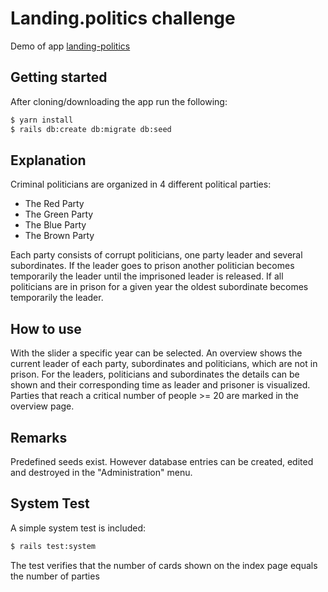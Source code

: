 # Landing.politics challenge
Demo of app [landing-politics](https://landing-politics.herokuapp.com/)

## Getting started

After cloning/downloading the app run the following:

```bash
$ yarn install
$ rails db:create db:migrate db:seed
```
## Explanation

Criminal politicians are organized in 4 different political parties:
  - The Red Party
  - The Green Party
  - The Blue Party
  - The Brown Party

Each party consists of corrupt politicians, one party leader and several subordinates.
If the leader goes to prison another politician becomes temporarily the leader until the imprisoned leader is released.
If all politicians are in prison for a given year the oldest subordinate becomes temporarily the leader.

## How to use

With the slider a specific year can be selected. An overview shows the current leader of each party, subordinates and politicians, which are not in prison. For the leaders, politicians and subordinates the details can be shown and their
corresponding time as leader and prisoner is visualized. Parties that reach a critical number of people >= 20 are marked in the overview page.

## Remarks

Predefined seeds exist. However database entries can be created, edited and destroyed in the "Administration" menu.

## System Test

A simple system test is included:

```bash
$ rails test:system
```

The test verifies that the number of cards shown on the index page equals the number of parties
